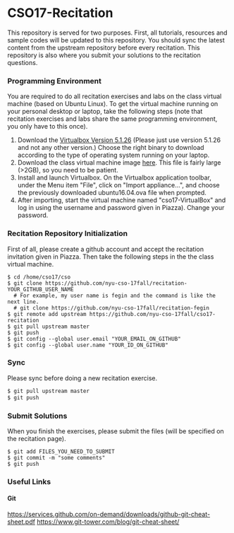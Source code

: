 # CSO17-Recitation
This repository is served for two purposes. First, all tutorials, resources and sample codes will be updated to this repository. You should sync the latest content from the upstream repository before every recitation. This repository is also where you submit your solutions to the recitation questions.

### Programming Environment
You are required to do all recitation exercises and labs on the class virtual machine (based on Ubuntu Linux). To get the virtual machine running on your personal desktop or laptop, take the following steps (note that recitation exercises and labs share the same programming environment, you only have to this once).

1. Download the [Virtualbox Version 5.1.26](https://www.virtualbox.org/wiki/Downloads) (Please just use version 5.1.26 and not any other version.) Choose the right binary to download according to the type of operating system running on your laptop.
2. Download the class virtual machine image [here](http://news.cs.nyu.edu/~fegin/nyu-cso-17fall/ubuntu16.04.ova). This file is fairly large (>2GB), so you need to be patient.
3. Install and launch Virtualbox. On the Virtualbox application toolbar, under the Menu item "File", click on "Import appliance...", and choose the previously downloaded ubuntu16.04.ova file when prompted.
4. After importing, start the virtual machine named "cso17-VirtualBox" and log in using the username and password given in Piazza). Change your password.

### Recitation Repository Initialization
First of all, please create a github account and accept the recitation invitation given in Piazza. Then take the following steps in the the class virtual machine.

```
$ cd /home/cso17/cso
$ git clone https://github.com/nyu-cso-17fall/recitation-YOUR_GITHUB_USER_NAME
  # For example, my user name is fegin and the command is like the next line.
  # git clone https://github.com/nyu-cso-17fall/recitation-fegin
$ git remote add upstream https://github.com/nyu-cso-17fall/cso17-recitation
$ git pull upstream master
$ git push
$ git config --global user.email "YOUR_EMAIL_ON_GITHUB"
$ git config --global user.name "YOUR_ID_ON_GITHUB"
```

### Sync 
Please sync before doing a new recitation exercise.
```bash
$ git pull upstream master
$ git push
```

### Submit Solutions
When you finish the exercises, please submit the files (will be specified on the recitation page).
```
$ git add FILES_YOU_NEED_TO_SUBMIT
$ git commit -m "some comments"
$ git push
```

### Useful Links
#### Git
https://services.github.com/on-demand/downloads/github-git-cheat-sheet.pdf
https://www.git-tower.com/blog/git-cheat-sheet/
